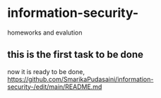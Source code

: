# information-security-
homeworks and evalution
## this is the first task to be done  
now it is ready to be done, https://github.com/SmarikaPudasaini/information-security-/edit/main/README.md 


